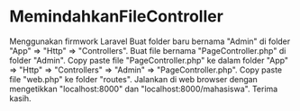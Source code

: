 # MemindahkanFileController
Menggunakan firmwork Laravel
Buat folder baru bernama "Admin" di folder "App" => "Http" => "Controllers".
Buat file bernama "PageController.php" di folder "Admin".
Copy paste file "PageController.php" ke dalam folder "App" => "Http" => "Controllers" => "Admin" => "PageController.php".
Copy paste file "web.php" ke folder "routes".
Jalankan di web browser dengan mengetikkan "localhost:8000" dan "localhost:8000/mahasiswa".
Terima kasih.
